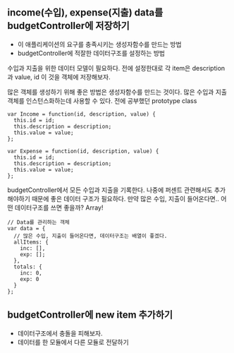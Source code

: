 ## income(수입), expense(지출) data를 budgetController에 저장하기 

- 이 애플리케이션의 요구를 충족시키는 생성자함수를 만드는 방법
- budgetController에 적잘한 데이터구조를 설정하는 방법 

수입과 지출을 위한 데이터 모델이 필요하다. 
전에 설정한대로 각 item은 description과 value, id 이 것을 객체에 저장해보자.

많은 객체를 생성하기 위해 좋은 방법은 생성자함수를 만드는 것이다. 
많은 수입과 지출 객체를 인스턴스화하는데 사용할 수 있다. 
전에 공부했던 prototype class
```
var Income = function(id, description, value) {
  this.id = id;
  this.description = description;
  this.value = value;
};

var Expense = function(id, description, value) {
  this.id = id;
  this.description = description;
  this.value = value;
}; 
```

budgetController에서 모든 수입과 지출을 기록한다. 
나중에 퍼센트 관련해서도 추가해야하기 때문에 좋은 데이터 구조가 필요하다. 
만약 많은 수입, 지출이 들어온다면.. 어떤 데이터구조를 쓰면 좋을까? 
Array! 
```
// Data를 관리하는 객체
var data = {
  // 많은 수입, 지출이 들어온다면, 데이터구조는 배열이 좋겠다. 
  allItems: {
    inc: [],
    exp: [];
  }, 
  totals: {
    inc: 0,
    exp: 0
  }
};
```

## budgetController에 new item 추가하기 

- 데이터구조에서 충돌을 피해보자. 
- 데이터를 한 모듈에서 다른 모듈로 전달하기 